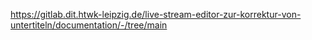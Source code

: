 
https://gitlab.dit.htwk-leipzig.de/live-stream-editor-zur-korrektur-von-untertiteln/documentation/-/tree/main